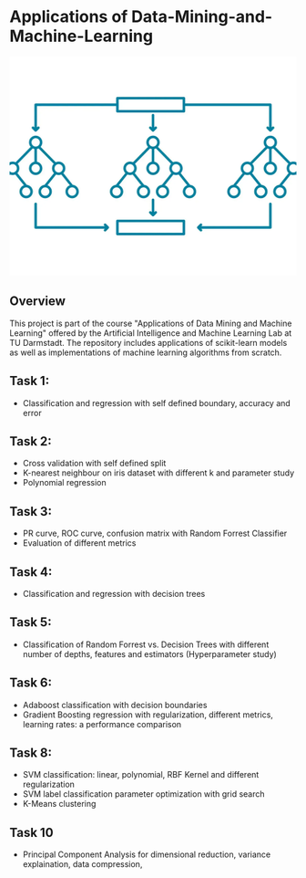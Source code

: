 # Applications of Data-Mining-and-Machine-Learning

<p align="center">
  <img src="rf.webp"  alt="rf" width="512px" height="384px">
</p>

## Overview

This project is part of the course "Applications of Data Mining and Machine Learning" offered by the Artificial Intelligence and Machine Learning Lab at TU Darmstadt. The repository includes applications of scikit-learn models as well as implementations of machine learning algorithms from scratch.

## Task 1:

- Classification and regression with self defined boundary, accuracy and error
  
## Task 2: 

- Cross validation with self defined split
- K-nearest neighbour on iris dataset with different k and parameter study
- Polynomial regression

## Task 3:

- PR curve, ROC curve, confusion matrix with Random Forrest Classifier
- Evaluation of different metrics

## Task 4:

- Classification and regression with decision trees
  
## Task 5: 

- Classification of Random Forrest vs. Decision Trees with different number of depths, features and estimators (Hyperparameter study)
  
## Task 6:

- Adaboost classification with decision boundaries
- Gradient Boosting regression with regularization, different metrics, learning rates: a performance comparison
  
## Task 8:

- SVM classification: linear, polynomial, RBF Kernel and different regularization
- SVM label classification parameter optimization with grid search
- K-Means clustering
  
## Task 10

- Principal Component Analysis for dimensional reduction, variance explaination, data compression, 
